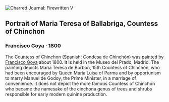 <div class="artwork-of-the-day">
  <div class="container">
    <div class="img-wrapper">
      <img
        src="https://uploads0.wikiart.org/images/francisco-goya/portrait-of-maria-teresa-of-ballabriga-countess-of-chinchon.jpg!Large.jpg"
        alt="Charred Journal: Firewritten V" />
    </div>
    <div class="artwork-detail">
      <div class="artwork-origin"> 
        <h2 class="artwork-name">Portrait of Maria Teresa of Ballabriga, Countess of Chinchon</h2>
        <h3 class="artist">
          Francisco Goya
                    ·  1800
        </h3>
      </div>
      <p class="description">
        <span class="artwork-description-text ng-binding" ng-bind-html="viewModel.ArtworkOfTheDay.Description | unsafe">The Countess of Chinchon (Spanish: Condesa de Chinchón) was painted by <a target="_blank" href="/en/francisco-goya">Francisco Goya</a> about 1800. It is held in the Museo del Prado, Madrid. The painting depicts María Teresa de Borbón, 15th Countess of Chinchón, who had been encouraged by Queen Maria Luisa of Parma and by opportunism to marry Manuel de Godoy, the Prime Minister, in a marriage of convenience. It does not depict the more famous Countess of Chinchón who became the namesake of the cinchona genus of trees and shrubs responsible for early modern quinine production.</span>
                        <div class="text-shadow-container" ng-show="showShadow" style=""></div>
      </p>
    </div>
  </div>

</div>
